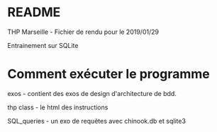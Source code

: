README
======

THP Marseille - Fichier de rendu pour le 2019/01/29

Entrainement sur SQLite

Comment exécuter le programme
=============

exos - contient des exos de design d'architecture de bdd.


thp class - le html des instructions


SQL_queries - un exo de requêtes avec chinook.db et sqlite3
